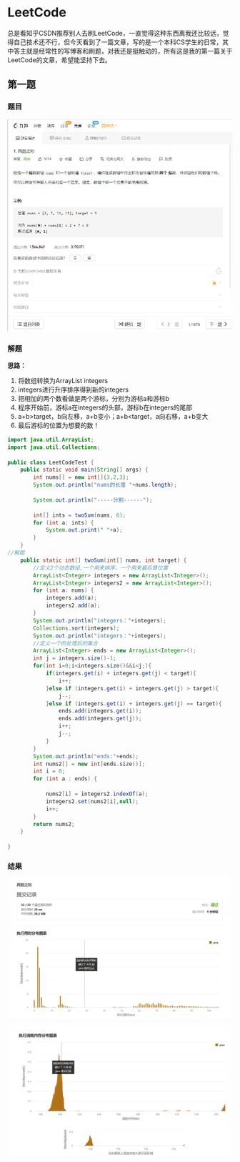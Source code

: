 # LeetCode
​		总是看知乎CSDN推荐别人去刷LeetCode，一直觉得这种东西离我还比较远，觉得自己技术还不行，但今天看到了一篇文章，写的是一个本科CS学生的日常，其中答主就是经常性的写博客和刷题，对我还是挺触动的，所有这是我的第一篇关于LeetCode的文章，希望能坚持下去。

## 第一题

### 题目

![Leet](LeetCode/Untitled.png)

### 解题

**思路：**

1. 将数组转换为ArrayList<Integer> integers
2. integers进行升序排序得到新的integers
3. 把相加的两个数看做是两个游标，分别为游标a和游标b
4. 程序开始前，游标a在integers的头部，游标b在integers的尾部
5. a+b>target，b向左移，a+b变小；a+b<target，a向右移，a+b变大
6. 最后游标的位置为想要的数！

```java
import java.util.ArrayList;
import java.util.Collections;

public class LeetCodeTest {
    public static void main(String[] args) {
        int nums[] = new int[]{3,2,3};
        System.out.println("nums的长度 "+nums.length);

        System.out.println("-----分割------");

        int[] ints = twoSum(nums, 6);
        for (int a: ints) {
            System.out.print(" "+a);
        }
    }
//解题
    public static int[] twoSum(int[] nums, int target) {
        //定义2个动态数组,一个用来排序，一个用来最后算位置
        ArrayList<Integer> integers = new ArrayList<Integer>();
        ArrayList<Integer> integers2 = new ArrayList<Integer>();
        for (int a: nums) {
            integers.add(a);
            integers2.add(a);
        }
        System.out.println("integers："+integers);
        Collections.sort(integers);
        System.out.println("integers："+integers);
        //定义一个的处理后的集合
        ArrayList<Integer> ends = new ArrayList<Integer>();
        int j = integers.size()-1;
        for(int i=0;i<integers.size()&&i<j;){
            if(integers.get(i) + integers.get(j) < target){
                i++;
            }else if (integers.get(i) + integers.get(j) > target){
                j--;
            }else if (integers.get(i) + integers.get(j) == target){
                ends.add(integers.get(i));
                ends.add(integers.get(j));
                i++;
                j--;
            }
        }
        System.out.println("ends:"+ends);
        int nums2[] = new int[ends.size()];
        int i = 0;
        for (int a : ends) {

            nums2[i] = integers2.indexOf(a);
            integers2.set(nums2[i],null);
            i++;
        }
        return nums2;
    }

}
```

### 结果

![Leedwadae](LeetCode/Untitled%201.png)

![LeetCode%209597783750e](LeetCode/Untitled%202.png)